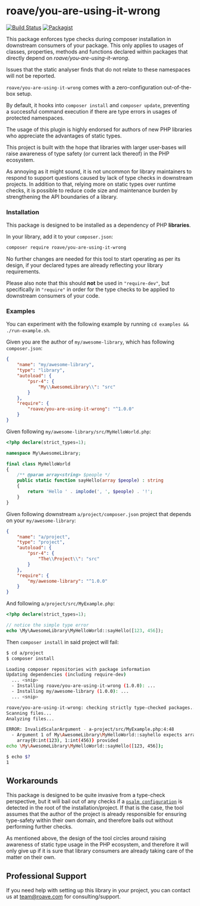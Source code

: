 # roave/you-are-using-it-wrong

[![Build Status](https://travis-ci.org/Roave/you-are-using-it-wrong.svg?branch=master)](https://travis-ci.org/Roave/you-are-using-it-wrong)
[![Packagist](https://img.shields.io/packagist/v/roave/you-are-using-it-wrong.svg)](https://packagist.org/packages/roave/you-are-using-it-wrong)

This package enforces type checks during composer installation in downstream
consumers of your package. This only applies to usages of classes, properties,
methods and functions declared within packages that directly depend on
*roave/you-are-using-it-wrong*.

Issues that the static analyser finds that do not relate to these namespaces
will not be reported.

`roave/you-are-using-it-wrong` comes with a zero-configuration out-of-the-box
setup.

By default, it hooks into `composer install` and `composer update`, preventing
a successful command execution if there are type errors in usages of protected
namespaces. 

The usage of this plugin is highly endorsed for authors of new PHP libraries
who appreciate the advantages of static types.

This project is built with the hope that libraries with larger user-bases will
raise awareness of type safety (or current lack thereof) in the PHP ecosystem.

As annoying as it might sound, it is not uncommon for library maintainers to
respond to support questions caused by lack of type checks in downstream
projects. In addition to that, relying more on static types over runtime checks,
it is possible to reduce code size and maintenance burden by strengthening the
API boundaries of a library.

### Installation

This package is designed to be installed as a dependency of PHP **libraries**.

In your library, add it to your
`composer.json`:

```sh
composer require roave/you-are-using-it-wrong
```

No further changes are needed for this tool to start operating as per its
design, if your declared types are already reflecting your library requirements.

Please also note that this should **not** be used in `"require-dev"`, but
specifically in `"require"` in order for the type checks to be applied to
downstream consumers of your code.

### Examples

You can experiment with the following example by running `cd examples && ./run-example.sh`.

Given you are the author of `my/awesome-library`, which has following `composer.json`:

```json
{
    "name": "my/awesome-library",
    "type": "library",
    "autoload": {
        "psr-4": {
            "My\\AwesomeLibrary\\": "src"
        }
    },
    "require": {
        "roave/you-are-using-it-wrong": "^1.0.0"
    }
}
```

Given following `my/awesome-library/src/MyHelloWorld.php`:

```php
<?php declare(strict_types=1);

namespace My\AwesomeLibrary;

final class MyHelloWorld
{
    /** @param array<string> $people */
    public static function sayHello(array $people) : string
    {
        return 'Hello ' . implode(', ', $people) . '!';
    }
}
```

Given following downstream `a/project/composer.json` project that
depends on your `my/awesome-library`:

```json
{
    "name": "a/project",
    "type": "project",
    "autoload": {
        "psr-4": {
            "The\\Project\\": "src"
        }
    },
    "require": {
        "my/awesome-library": "^1.0.0"
    }
}
```

And following `a/project/src/MyExample.php`:

```php
<?php declare(strict_types=1);

// notice the simple type error
echo \My\AwesomeLibrary\MyHelloWorld::sayHello([123, 456]);
```

Then `composer install` in said project will fail:

```sh
$ cd a/project
$ composer install

Loading composer repositories with package information
Updating dependencies (including require-dev)
  ... <snip>
  - Installing roave/you-are-using-it-wrong (1.0.0): ...
  - Installing my/awesome-library (1.0.0): ...
  ... <snip>

roave/you-are-using-it-wrong: checking strictly type-checked packages...
Scanning files...
Analyzing files...

ERROR: InvalidScalarArgument - a-project/src/MyExample.php:4:48 
  - Argument 1 of My\AwesomeLibrary\MyHelloWorld::sayhello expects array<array-key, string>,
    array{0:int(123), 1:int(456)} provided
echo \My\AwesomeLibrary\MyHelloWorld::sayHello([123, 456]);

$ echo $?
1
```

## Workarounds

This package is designed to be quite invasive from a type-check perspective,
but it will bail out of any checks if a [`psalm configuration`](https://psalm.dev/docs/configuration/)
is detected in the root of the installation/project.
If that is the case, the tool assumes that the author of the project is already
responsible for ensuring type-safety within their own domain, and therefore
bails out without performing further checks.

As mentioned above, the design of the tool circles around raising awareness of
static type usage in the PHP ecosystem, and therefore it will only give up if
it is sure that library consumers are already taking care of the matter on their
own.

## Professional Support

If you need help with setting up this library in your project, you can contact
us at team@roave.com for consulting/support.
